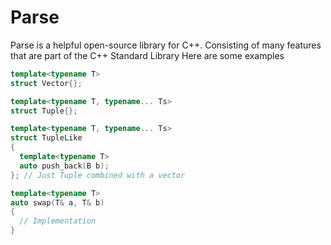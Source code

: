 # Parse

Parse is a helpful open-source library for C++. Consisting of many features that are part of the C++ Standard Library
Here are some examples

```C++
template<typename T>
struct Vector{};
```

```C++
template<typename T, typename... Ts>
struct Tuple{};
```

```C++
template<typename T, typename... Ts>
struct TupleLike
{
  template<typename T>
  auto push_back(B b);
}; // Just Tuple combined with a vector
```

```C++
template<typename T>
auto swap(T& a, T& b)
{
  // Implementation
}
```

